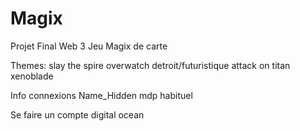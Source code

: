 # Magix
Projet Final Web 3 
Jeu Magix de carte 

Themes:
slay the spire
overwatch
detroit/futuristique
attack on titan
xenoblade 

Info connexions
Name_Hidden
mdp habituel

Se faire un compte digital ocean